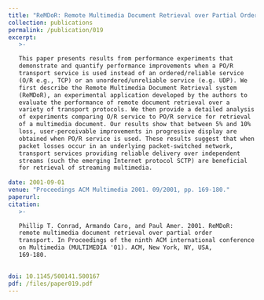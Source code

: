 ```yaml
---
title: "ReMDoR: Remote Multimedia Document Retrieval over Partial Order Transport."
collection: publications
permalink: /publication/019
excerpt:
   >-   

   This paper presents results from performance experiments that
   demonstrate and quantify performance improvements when a PO/R
   transport service is used instead of an ordered/reliable service
   (O/R e.g., TCP) or an unordered/unreliable service (e.g. UDP). We
   first describe the Remote Multimedia Document Retrieval system
   (ReMDoR), an experimental application developed by the authors to
   evaluate the performance of remote document retrieval over a
   variety of transport protocols. We then provide a detailed analysis
   of experiments comparing O/R service to PO/R service for retrieval
   of a multimedia document. Our results show that between 5% and 10%
   loss, user-perceivable improvements in progressive display are
   obtained when PO/R service is used. These results suggest that when
   packet losses occur in an underlying packet-switched network,
   transport services providing reliable delivery over independent
   streams (such the emerging Internet protocol SCTP) are beneficial
   for retrieval of streaming multimedia.
   
date: 2001-09-01
venue: "Proceedings ACM Multimedia 2001. 09/2001, pp. 169-180."
paperurl: 
citation:
   >-

   Phillip T. Conrad, Armando Caro, and Paul Amer. 2001. ReMDoR:
   remote multimedia document retrieval over partial order
   transport. In Proceedings of the ninth ACM international conference
   on Multimedia (MULTIMEDIA '01). ACM, New York, NY, USA,
   169-180. 
   

doi: 10.1145/500141.500167
pdf: /files/paper019.pdf
---
```


